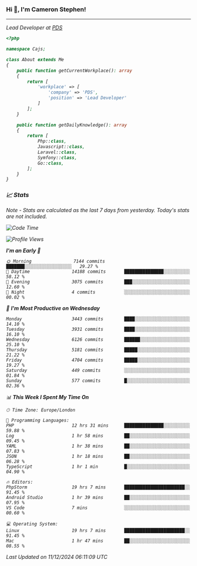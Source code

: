 ### Hi 👋, I'm Cameron Stephen!
<hr>
<p><em>Lead Developer at <a href="https://prindatasolutions.co.uk">PDS</a></p>


```php
<?php

namespace Cajs;

class About extends Me
{
    public function getCurrentWorkplace(): array
    {
        return [
            'workplace' => [
                'company' => 'PDS',
                'position' => 'Lead Developer'
            ]
        ];
    }

    public function getDailyKnowledge(): array
    {
        return [
            Php::class,
            Javascript::class,
            Laravel::class,
            Symfony::class,
            Go::class,
        ];
    }
}
```

### 📈 Stats
<p><em>Note - Stats are calculated as the last 7 days from yesterday. Today's stats are not included.</em></p>


<!--START_SECTION:waka-->
![Code Time](http://img.shields.io/badge/Code%20Time-4%2C127%20hrs%2020%20mins-blue)

![Profile Views](http://img.shields.io/badge/Profile%20Views-0-blue)

**I'm an Early 🐤** 

```text
🌞 Morning                7144 commits        ███████░░░░░░░░░░░░░░░░░░   29.27 % 
🌆 Daytime                14188 commits       ███████████████░░░░░░░░░░   58.12 % 
🌃 Evening                3075 commits        ███░░░░░░░░░░░░░░░░░░░░░░   12.60 % 
🌙 Night                  4 commits           ░░░░░░░░░░░░░░░░░░░░░░░░░   00.02 % 
```
📅 **I'm Most Productive on Wednesday** 

```text
Monday                   3443 commits        ████░░░░░░░░░░░░░░░░░░░░░   14.10 % 
Tuesday                  3931 commits        ████░░░░░░░░░░░░░░░░░░░░░   16.10 % 
Wednesday                6126 commits        ██████░░░░░░░░░░░░░░░░░░░   25.10 % 
Thursday                 5181 commits        █████░░░░░░░░░░░░░░░░░░░░   21.22 % 
Friday                   4704 commits        █████░░░░░░░░░░░░░░░░░░░░   19.27 % 
Saturday                 449 commits         ░░░░░░░░░░░░░░░░░░░░░░░░░   01.84 % 
Sunday                   577 commits         █░░░░░░░░░░░░░░░░░░░░░░░░   02.36 % 
```


📊 **This Week I Spent My Time On** 

```text
🕑︎ Time Zone: Europe/London

💬 Programming Languages: 
PHP                      12 hrs 31 mins      ███████████████░░░░░░░░░░   59.88 % 
Log                      1 hr 58 mins        ██░░░░░░░░░░░░░░░░░░░░░░░   09.45 % 
YAML                     1 hr 38 mins        ██░░░░░░░░░░░░░░░░░░░░░░░   07.83 % 
JSON                     1 hr 18 mins        ██░░░░░░░░░░░░░░░░░░░░░░░   06.28 % 
TypeScript               1 hr 1 min          █░░░░░░░░░░░░░░░░░░░░░░░░   04.90 % 

🔥 Editors: 
PhpStorm                 19 hrs 7 mins       ███████████████████████░░   91.45 % 
Android Studio           1 hr 39 mins        ██░░░░░░░░░░░░░░░░░░░░░░░   07.95 % 
VS Code                  7 mins              ░░░░░░░░░░░░░░░░░░░░░░░░░   00.60 % 

💻 Operating System: 
Linux                    19 hrs 7 mins       ███████████████████████░░   91.45 % 
Mac                      1 hr 47 mins        ██░░░░░░░░░░░░░░░░░░░░░░░   08.55 % 
```


 Last Updated on 11/12/2024 06:11:09 UTC
<!--END_SECTION:waka-->
